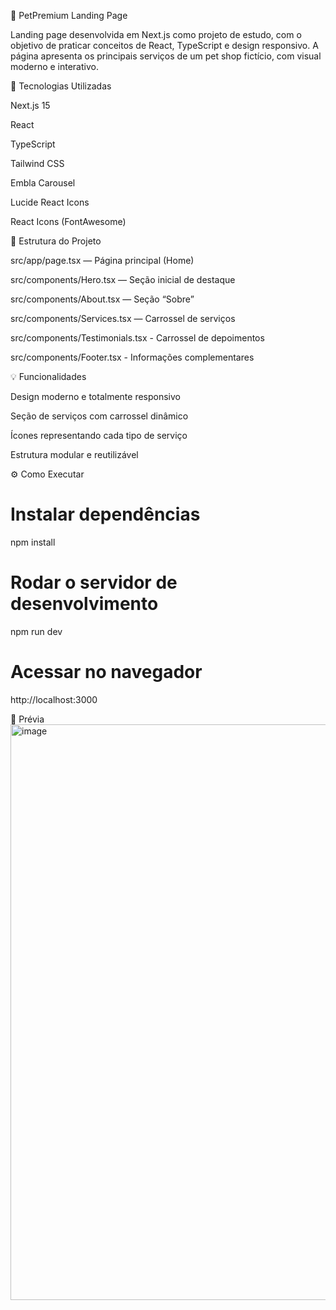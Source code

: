 🐾 PetPremium Landing Page

Landing page desenvolvida em Next.js como projeto de estudo, com o objetivo de praticar conceitos de React, TypeScript e design responsivo. A página apresenta os principais serviços de um pet shop fictício, com visual moderno e interativo.

🚀 Tecnologias Utilizadas

Next.js 15

React

TypeScript

Tailwind CSS

Embla Carousel

Lucide React Icons

React Icons (FontAwesome)

📄 Estrutura do Projeto

src/app/page.tsx — Página principal (Home)

src/components/Hero.tsx — Seção inicial de destaque

src/components/About.tsx — Seção “Sobre”

src/components/Services.tsx — Carrossel de serviços

src/components/Testimonials.tsx - Carrossel de depoimentos

src/components/Footer.tsx - Informações complementares

💡 Funcionalidades

Design moderno e totalmente responsivo

Seção de serviços com carrossel dinâmico

Ícones representando cada tipo de serviço

Estrutura modular e reutilizável

⚙️ Como Executar
# Instalar dependências
npm install

# Rodar o servidor de desenvolvimento
npm run dev

# Acessar no navegador
http://localhost:3000

📸 Prévia
<img width="1667" height="921" alt="image" src="https://github.com/user-attachments/assets/f6ec2670-748d-46a2-bb8b-6286f5b3d8ce" />
